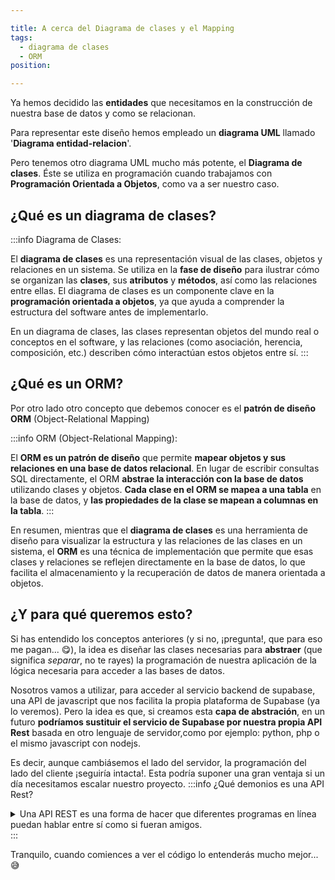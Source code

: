 ```yaml
---

title: A cerca del Diagrama de clases y el Mapping
tags:
  - diagrama de clases
  - ORM
position: 

---
```


Ya hemos decidido las **entidades** que necesitamos en la construcción de nuestra base de datos y como se relacionan.

Para representar este diseño hemos empleado un **diagrama UML** llamado '**Diagrama entidad-relacion**'.

Pero tenemos otro diagrama UML mucho más potente, el **Diagrama de clases**. Éste se utiliza en programación cuando trabajamos con **Programación Orientada a Objetos**, como va a ser nuestro caso.

## ¿Qué es un diagrama de clases?

:::info Diagrama de Clases:

El **diagrama de clases** es una representación visual de las clases, objetos y relaciones en un sistema. Se utiliza en la **fase de diseño** para ilustrar cómo se organizan las **clases**, sus **atributos** y **métodos**, así como las relaciones entre ellas. El diagrama de clases es un componente clave en la **programación orientada a objetos**, ya que ayuda a comprender la estructura del software antes de implementarlo.

En un diagrama de clases, las clases representan objetos del mundo real o conceptos en el software, y las relaciones (como asociación, herencia, composición, etc.) describen cómo interactúan estos objetos entre sí.
:::

## ¿Qué es un ORM?
Por otro lado otro concepto que debemos conocer es el **patrón de diseño ORM** (Object-Relational Mapping)

:::info ORM (Object-Relational Mapping):

El **ORM es un patrón de diseño** que permite **mapear objetos y sus relaciones en una base de datos relacional**. En lugar de escribir consultas SQL directamente, el ORM **abstrae la interacción con la base de datos** utilizando clases y objetos. **Cada clase en el ORM se mapea a una tabla** en la base de datos, y **las propiedades de la clase se mapean a columnas en la tabla**.
:::

En resumen, mientras que el **diagrama de clases** es una herramienta de diseño para visualizar la estructura y las relaciones de las clases en un sistema, el **ORM** es una técnica de implementación que permite que esas clases y relaciones se reflejen directamente en la base de datos, lo que facilita el almacenamiento y la recuperación de datos de manera orientada a objetos.

## ¿Y para qué queremos esto?
Si has entendido los conceptos anteriores (y si no, ¡pregunta!, que para eso me pagan... 😋), la idea es diseñar las clases necesarias para **abstraer** (que significa *separar*, no te rayes) la programación de nuestra aplicación de la lógica necesaria para acceder a las bases de datos.

Nosotros vamos a utilizar, para acceder al servicio backend de supabase, una API de javascript que nos facilita la propia plataforma de Supabase (ya lo veremos). Pero la idea es que, si creamos esta **capa de abstración**, en un futuro **podríamos sustituir el servicio de Supabase por nuestra propia API Rest** basada en otro lenguaje de servidor,como por ejemplo: python, php o el mismo javascript con nodejs.

Es decir, aunque cambiásemos el lado del servidor, la programación del lado del cliente ¡seguiría intacta!. Esta podría suponer una gran ventaja si un día necesitamos escalar nuestro proyecto.
:::info ¿Qué demonios es una API Rest?
<details>
<summary>Una API REST es una forma de hacer que diferentes programas en línea puedan hablar entre sí como si fueran amigos. </summary>
Imagina que tienes una máquina expendedora: pones dinero (petición) y recibes una bebida (respuesta). Del mismo modo, cuando envías una petición a una API REST (dinero en la máquina expendedora), obtienes información o realizas una acción (bebida).

En lugar de usar botones en la máquina, usas diferentes palabras como "consigue esto", "agrega eso", "cambia esto" o "borra eso" (verbos HTTP como GET, POST, PUT, DELETE). Y toda la información se organiza como si fuera una dirección (URL) que dice dónde obtener o poner cosas.

Entonces, en resumen, una API REST es como una máquina expendedora para datos en la web: pides cosas, haces cosas y obtienes respuestas, todo a través de un conjunto de reglas y direcciones.
</details>
:::

Tranquilo, cuando comiences a ver el código lo entenderás mucho mejor... 😅 